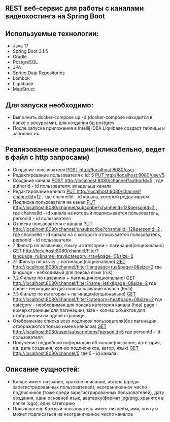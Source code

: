 ## REST веб-сервис для работы с каналами видеохостинга на Spring Boot
## Используемые технологии:
- Java 17
- Spring Boot 3.1.5
- Gradle
- PostgreSQL 
- JPA
- Spring Data Repositories
- Lombok
- Liquibase
- MapStruct
## Для запуска необходимо:
- Выполнить docker-compose up -d (docker-compose находится в папке с ресурсами), для создания бд postgres
- После запуска приложения в Intellij IDEA Liquibase создаст таблицы и заполнит их.
## Реализованные операции:(кликабельно, ведет в файл с http запросами)
- Создание пользователя
  [POST http://localhost:8080/user ](https://github.com/MaksLaptsev/springBootHW/blob/fd68c99fcdc274d7ada4119af4293348172989ed/src/main/resources/requests.http#L1)
- Редактирование пользователя с id: 5
    [PUT http://localhost:8080/user/5](https://github.com/MaksLaptsev/springBootHW/blob/fd68c99fcdc274d7ada4119af4293348172989ed/src/main/resources/requests.http#L11)
- Создание канала
    [POST http://localhost:8080/channel?authorId=5](https://github.com/MaksLaptsev/springBootHW/blob/fd68c99fcdc274d7ada4119af4293348172989ed/src/main/resources/requests.http#L21) , где authorId - id пользователя, владельца канала
- Редактирование канала
    [PUT http://localhost:8080/channel?channelId=12](https://github.com/MaksLaptsev/springBootHW/blob/fd68c99fcdc274d7ada4119af4293348172989ed/src/main/resources/requests.http#L43) , где channelId - id канала, который редактируем
- Подписка пользователя на канал
    [PUT http://localhost:8080/channel/subscribe?channelId=12&personId=2](https://github.com/MaksLaptsev/springBootHW/blob/fd68c99fcdc274d7ada4119af4293348172989ed/src/main/resources/requests.http#L65) , где channelId - id канала на который
                                                                          подписывается пользователь, personId - id пользователя
- Отписка пользователя с канала
    [PUT http://localhost:8080/channel/unsubscribe?channelId=12&personId=2](https://github.com/MaksLaptsev/springBootHW/blob/fd68c99fcdc274d7ada4119af4293348172989ed/src/main/resources/requests.http#L68) , где channelId - id канала на с которого
                                                                            отписывается пользователь, personId - id пользователя
- 7 Фильтр по названию, языку и категории + пагинация(опционально)
     [GET http://localhost:8080/channel/filter?language=ru&name=trav&category=trav&page=0&size=2](https://github.com/MaksLaptsev/springBootHW/blob/53fe446341abae995fca75735679d88e688d1d65/src/main/resources/requests.http#L72)  
- 7.1 Фильтр по языку + пагинация(опционально)
        [GET http://localhost:8080/channel/filter?language=rus&page=0&size=2](https://github.com/MaksLaptsev/springBootHW/blob/53fe446341abae995fca75735679d88e688d1d65/src/main/resources/requests.http#L74) где language - небходимый для поиска язык (rus)
- 7.2 Фильтр по названию + пагинация(опционально)
        [GET http://localhost:8080/channel/filter?name=jetix&page=0&size=2](https://github.com/MaksLaptsev/springBootHW/blob/53fe446341abae995fca75735679d88e688d1d65/src/main/resources/requests.http#L76) где name - неоходимое для поиска название канала (tech)
- 7.3 Фильтр по категории + пагинация(опционально)
        [GET http://localhost:8080/channel/filter?category=hea&page=0&size=2](https://github.com/MaksLaptsev/springBootHW/blob/53fe446341abae995fca75735679d88e688d1d65/src/main/resources/requests.http#L78) где category - необходимая для поиска категория канала (hea)
    page - номер страницы(для пагинации), size - кол-во объектов для отображения на одной странице
- Отображение списка всех подписок пользователя(без пагинации, отображаются только имена каналов)
    [GET http://localhost:8080/user/subscriptions?personId=5](https://github.com/MaksLaptsev/springBootHW/blob/53fe446341abae995fca75735679d88e688d1d65/src/main/resources/requests.http#L81) где personId - id пользователя
- Получение подробной информации об канале(название, категория, ид, дата создания, кол-во подписчиков, автор, язык)
    [GET http://localhost:8080/channel/5](https://github.com/MaksLaptsev/springBootHW/blob/53fe446341abae995fca75735679d88e688d1d65/src/main/resources/requests.http#L84)  где 5 - id канала

  
## Описание сущностей:
- Канал: имеет название, краткое описание, автора (среди зарегистрированных пользователей), неограниченное число подписчиков (тоже среди зарегистрированных пользователей), дату создания, один основной язык, аватарку(формат jpg/png, хранятся в папке logo), одну категорию
- Пользователь
Каждый пользователь имеет никнейм, имя, почту и может подписаться на неограниченное число каналов